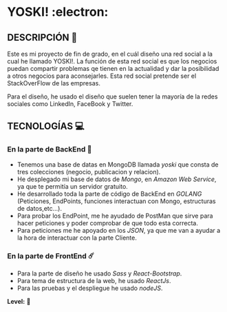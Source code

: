 # YOSKI! :electron:

## DESCRIPCIÓN :page_with_curl:	
Este es mi proyecto de fin de grado, en el cuál diseño una red social a la cual he llamado YOSKI!. La función de esta red social es que los negocios puedan compartir problemas qe tienen en la actualidad y dar la posibilidad a otros negocios para aconsejarles. Esta red social pretende ser el StackOverFlow de las empresas.

Para el diseño, he usado el diseño que suelen tener la mayoría de la redes sociales como LinkedIn, FaceBook y Twitter.


## TECNOLOGÍAS :computer:

### En la parte de BackEnd :rocket:
- Tenemos una base de datas en MongoDB llamada *yoski* que consta de tres colecciones (negocio, publicacion y relacion).  
- He desplegado mi base de datos de *Mongo*, en *Amazon Web Service*, ya que te permitía un servidor gratuito.
- He desarrollado toda la parte de código de BackEnd en *GOLANG* (Peticiones, EndPoints, funciones interactuan con Mongo, estructuras de datos,etc...). 
- Para probar los EndPoint, me he ayudado de PostMan que sirve para hacer peticiones y poder comprobar de que todo esta correcta.
- Para peticiones me he apoyado en los *JSON*, ya que me van a ayudar a la hora de interactuar con la parte Cliente.

### En la parte de FrontEnd :comet:
- Para la parte de diseño he usado *Sass* y *React-Bootstrap*.
- Para tema de estructura de la web, he usado *ReactJs*.
- Para las pruebas y el despliegue he usado *nodeJS*.

**Level:**  :closed_book:


